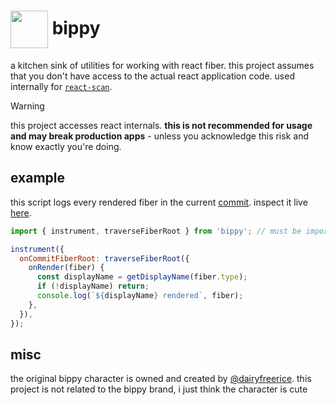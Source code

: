 # <img src="https://github.com/aidenybai/bippy/blob/main/.github/assets/bippy.png?raw=true" width="60" align="center" /> bippy

a kitchen sink of utilities for working with react fiber. this project assumes that you don't have access to the actual react application code. used internally for [`react-scan`](https://github.com/aidenybai/react-scan).

> [!WARNING]
> this project accesses react internals. **this is not recommended for usage and may break production apps** - unless you acknowledge this risk and know exactly you're doing.

## example

this script logs every rendered fiber in the current [commit](https://react.dev/learn/render-and-commit). inspect it live [here](https://bippy.million.dev/).

```jsx
import { instrument, traverseFiberRoot } from 'bippy'; // must be imported BEFORE react

instrument({
  onCommitFiberRoot: traverseFiberRoot({
    onRender(fiber) {
      const displayName = getDisplayName(fiber.type);
      if (!displayName) return;
      console.log(`${displayName} rendered`, fiber);
    },
  }),
});
```

## misc

the original bippy character is owned and created by [@dairyfreerice](https://www.instagram.com/dairyfreerice). this project is not related to the bippy brand, i just think the character is cute
